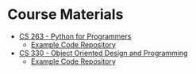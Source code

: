 # Course Materials

  - [CS 263 - Python for Programmers](https://www.cs.odu.edu/~tkennedy/cs263/latest/Directory/outline/)
    - [Example Code Repository](https://github.com/cstkennedy/cs263-examples)
  - [CS 330 - Object Oriented Design and Programming](https://www.cs.odu.edu/~tkennedy/cs330/latest/Directory/outline/)
    - [Example Code Repository](https://github.com/cstkennedy/cs330-examples)


